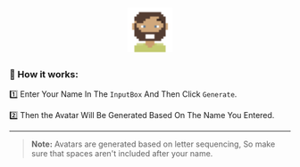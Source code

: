 <h1 align="center"> <img src="Img-Src/Readme-Logo.svg" alt="Avatar-Logo" width=80px" height="80px"> </h1>

### 🔁 How it works:

1️⃣ Enter Your Name In The `InputBox` And Then Click `Generate`.
  
2️⃣ Then the Avatar Will Be Generated Based On The Name You Entered.

---

> **Note:** Avatars are generated based on letter sequencing, So make sure that spaces aren't included after your name.
